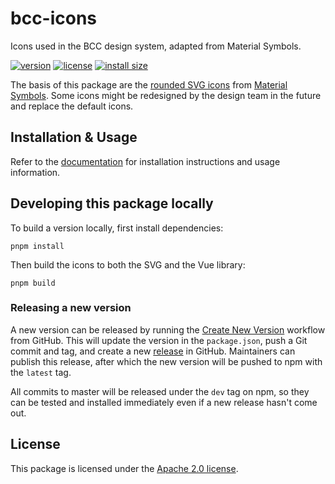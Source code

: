 # bcc-icons
Icons used in the BCC design system, adapted from Material Symbols.

[![version](https://img.shields.io/npm/v/@bcc-code/icons)](https://github.com/bcc-code/bcc-design/releases) [![license](https://img.shields.io/npm/l/@bcc-code/icons)](https://github.com/bcc-code/bcc-design/blob/main/icons/LICENSE) [![install size](https://packagephobia.com/badge?p=@bcc-code/icons)](https://packagephobia.com/result?p=@bcc-code/icons)

The basis of this package are the [rounded SVG icons](https://github.com/marella/material-design-icons/tree/main/svg/rounded) from [Material Symbols](https://fonts.google.com/icons?icon.style=Rounded). Some icons might be redesigned by the design team in the future and replace the default icons.

## Installation & Usage
Refer to the [documentation](https://developer.bcc.no/bcc-design/icons) for installation instructions and usage information.

## Developing this package locally
To build a version locally, first install dependencies:
```
pnpm install
```

Then build the icons to both the SVG and the Vue library:
```
pnpm build
```

### Releasing a new version
A new version can be released by running the [Create New Version](https://github.com/bcc-code/bcc-design/actions/workflows/icons-create-version.yml) workflow from GitHub. This will update the version in the `package.json`, push a Git commit and tag, and create a new [release](https://github.com/bcc-code/bcc-design/releases) in GitHub. Maintainers can publish this release, after which the new version will be pushed to npm with the `latest` tag.

All commits to master will be released under the `dev` tag on npm, so they can be tested and installed immediately even if a new release hasn't come out.

## License
This package is licensed under the [Apache 2.0 license](./LICENSE).
